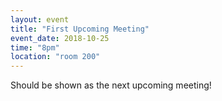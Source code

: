 ```yaml
---
layout: event
title: "First Upcoming Meeting"
event_date: 2018-10-25
time: "8pm"
location: "room 200"
---
```


Should be shown as the next upcoming meeting!